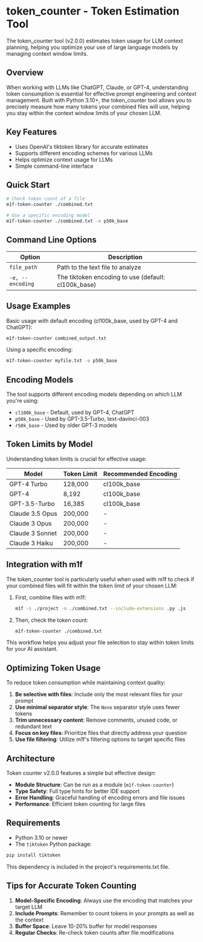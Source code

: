 # token_counter - Token Estimation Tool

The token_counter tool (v2.0.0) estimates token usage for LLM context planning,
helping you optimize your use of large language models by managing context
window limits.

## Overview

When working with LLMs like ChatGPT, Claude, or GPT-4, understanding token
consumption is essential for effective prompt engineering and context
management. Built with Python 3.10+, the token_counter tool allows you to
precisely measure how many tokens your combined files will use, helping you stay
within the context window limits of your chosen LLM.

## Key Features

- Uses OpenAI's tiktoken library for accurate estimates
- Supports different encoding schemes for various LLMs
- Helps optimize context usage for LLMs
- Simple command-line interface

## Quick Start

```bash
# Check token count of a file
m1f-token-counter ./combined.txt

# Use a specific encoding model
m1f-token-counter ./combined.txt -e p50k_base
```

## Command Line Options

| Option           | Description                                         |
| ---------------- | --------------------------------------------------- |
| `file_path`      | Path to the text file to analyze                    |
| `-e, --encoding` | The tiktoken encoding to use (default: cl100k_base) |

## Usage Examples

Basic usage with default encoding (cl100k_base, used by GPT-4 and ChatGPT):

```bash
m1f-token-counter combined_output.txt
```

Using a specific encoding:

```bash
m1f-token-counter myfile.txt -e p50k_base
```

## Encoding Models

The tool supports different encoding models depending on which LLM you're using:

- `cl100k_base` - Default, used by GPT-4, ChatGPT
- `p50k_base` - Used by GPT-3.5-Turbo, text-davinci-003
- `r50k_base` - Used by older GPT-3 models

## Token Limits by Model

Understanding token limits is crucial for effective usage:

| Model           | Token Limit | Recommended Encoding |
| --------------- | ----------- | -------------------- |
| GPT-4 Turbo     | 128,000     | cl100k_base          |
| GPT-4           | 8,192       | cl100k_base          |
| GPT-3.5-Turbo   | 16,385      | cl100k_base          |
| Claude 3.5 Opus | 200,000     | -                    |
| Claude 3 Opus   | 200,000     | -                    |
| Claude 3 Sonnet | 200,000     | -                    |
| Claude 3 Haiku  | 200,000     | -                    |

## Integration with m1f

The token_counter tool is particularly useful when used with m1f to check if
your combined files will fit within the token limit of your chosen LLM:

1. First, combine files with m1f:

   ```bash
   m1f -s ./project -o ./combined.txt --include-extensions .py .js
   ```

2. Then, check the token count:
   ```bash
   m1f-token-counter ./combined.txt
   ```

This workflow helps you adjust your file selection to stay within token limits
for your AI assistant.

## Optimizing Token Usage

To reduce token consumption while maintaining context quality:

1. **Be selective with files**: Include only the most relevant files for your
   prompt
2. **Use minimal separator style**: The `None` separator style uses fewer tokens
3. **Trim unnecessary content**: Remove comments, unused code, or redundant text
4. **Focus on key files**: Prioritize files that directly address your question
5. **Use file filtering**: Utilize m1f's filtering options to target specific
   files

## Architecture

Token counter v2.0.0 features a simple but effective design:

- **Module Structure**: Can be run as a module (`m1f-token-counter`)
- **Type Safety**: Full type hints for better IDE support
- **Error Handling**: Graceful handling of encoding errors and file issues
- **Performance**: Efficient token counting for large files

## Requirements

- Python 3.10 or newer
- The `tiktoken` Python package:

```bash
pip install tiktoken
```

This dependency is included in the project's requirements.txt file.

## Tips for Accurate Token Counting

1. **Model-Specific Encoding**: Always use the encoding that matches your target
   LLM
2. **Include Prompts**: Remember to count tokens in your prompts as well as the
   context
3. **Buffer Space**: Leave 10-20% buffer for model responses
4. **Regular Checks**: Re-check token counts after file modifications
